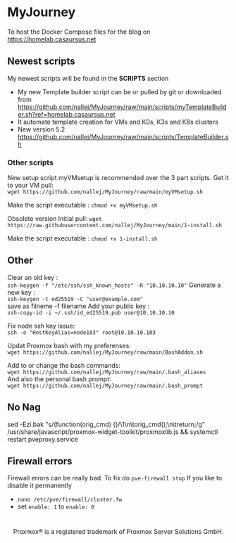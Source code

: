 # MyJourney
To host the Docker Compose files for the blog on https://homelab.casaursus.net 

## Newest scripts 
My newest scripts will be found in the **SCRIPTS** section
- My new Template builder script can be or pulled by git or downloaded from <br>
https://github.com/nallej/MyJourney/raw/main/scripts/myTemplateBuilder.sh?ref=homelab.casaursus.net
- It automate template creation for VMs and K0s, K3s and K8s clusters
- New version 5.2 
  https://github.com/nallej/MyJourney/raw/main/scripts/TemplateBuilder.sh


### Other scripts
New setup script myVMsetup is recommended over the 3 part scripts.
Get it to your VM pull: <br>`wget https://github.com/nallej/MyJourney/raw/main/myVMsetup.sh`

Make the script executable : `chmod +x myVMsetup.sh`

Obsolete version
Initial pull: `wget https://raw.githubusercontent.com/nallej/MyJourney/main/1-install.sh`

Make the script executable : `chmod +x 1-install.sh`

## Other
Clear an old key : <br>`ssh-keygen -f "/etc/ssh/ssh_known_hosts" -R "10.10.10.10"`
Generate a new key : <br>`ssh-keygen -t ed25519 -C "user@example.com"` <br> save as filneme -f filename
Add your public key : <br>`ssh-copy-id -i ~/.ssh/id_ed25519.pub user@10.10.10.10` <br> 

Fix node ssh key issue: <br>`ssh -o "HostKeyAlias=node103" root@10.10.10.103`<br>

Updat Proxmox bash with my preferenses:<br>`wget https://github.com/nallej/MyJourney/raw/main/BashAddon.sh`<br> 

Add to or change the bash commands:<br>`wget https://github.com/nallej/MyJourney/raw/main/.bash_aliases`<br>
And also the personal bash prompt:<br>`wget https://github.com/nallej/MyJourney/raw/main/.bash_prompt`

## No Nag
sed -Ezi.bak "s/(function\(orig_cmd\) \{)/\1\n\torig_cmd\(\);\n\treturn;/g" /usr/share/javascript/proxmox-widget-toolkit/proxmoxlib.js && systemctl restart pveproxy.service

## Firewall errors
Firewall errors can be really bad.
To fix do `pve-firewall stop`
If you like to disable it permanently
  - `nano /etc/pve/firewall/cluster.fw`
  - set `enable: 1` to `enable: 0`
# 
<sub><div align="center"> Proxmox® is a registered trademark of Proxmox Server Solutions GmbH. </div></sub>

